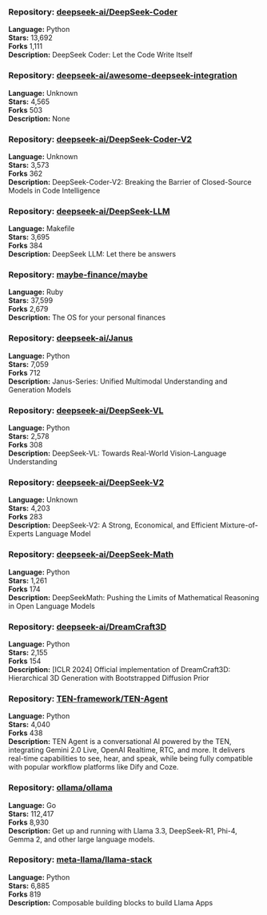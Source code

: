 ### **Repository:** [deepseek-ai/DeepSeek-Coder](https://github.com/deepseek-ai/DeepSeek-Coder)  

**Language:** Python  
**Stars:** 13,692  
**Forks** 1,111  
**Description:** DeepSeek Coder: Let the Code Write Itself  

### **Repository:** [deepseek-ai/awesome-deepseek-integration](https://github.com/deepseek-ai/awesome-deepseek-integration)  

**Language:** Unknown  
**Stars:** 4,565  
**Forks** 503  
**Description:** None  

### **Repository:** [deepseek-ai/DeepSeek-Coder-V2](https://github.com/deepseek-ai/DeepSeek-Coder-V2)  

**Language:** Unknown  
**Stars:** 3,573  
**Forks** 362  
**Description:** DeepSeek-Coder-V2: Breaking the Barrier of Closed-Source Models in Code Intelligence  

### **Repository:** [deepseek-ai/DeepSeek-LLM](https://github.com/deepseek-ai/DeepSeek-LLM)  

**Language:** Makefile  
**Stars:** 3,695  
**Forks** 384  
**Description:** DeepSeek LLM: Let there be answers  

### **Repository:** [maybe-finance/maybe](https://github.com/maybe-finance/maybe)  

**Language:** Ruby  
**Stars:** 37,599  
**Forks** 2,679  
**Description:** The OS for your personal finances  

### **Repository:** [deepseek-ai/Janus](https://github.com/deepseek-ai/Janus)  

**Language:** Python  
**Stars:** 7,059  
**Forks** 712  
**Description:** Janus-Series: Unified Multimodal Understanding and Generation Models  

### **Repository:** [deepseek-ai/DeepSeek-VL](https://github.com/deepseek-ai/DeepSeek-VL)  

**Language:** Python  
**Stars:** 2,578  
**Forks** 308  
**Description:** DeepSeek-VL: Towards Real-World Vision-Language Understanding  

### **Repository:** [deepseek-ai/DeepSeek-V2](https://github.com/deepseek-ai/DeepSeek-V2)  

**Language:** Unknown  
**Stars:** 4,203  
**Forks** 283  
**Description:** DeepSeek-V2: A Strong, Economical, and Efficient Mixture-of-Experts Language Model  

### **Repository:** [deepseek-ai/DeepSeek-Math](https://github.com/deepseek-ai/DeepSeek-Math)  

**Language:** Python  
**Stars:** 1,261  
**Forks** 174  
**Description:** DeepSeekMath: Pushing the Limits of Mathematical Reasoning in Open Language Models  

### **Repository:** [deepseek-ai/DreamCraft3D](https://github.com/deepseek-ai/DreamCraft3D)  

**Language:** Python  
**Stars:** 2,155  
**Forks** 154  
**Description:** [ICLR 2024] Official implementation of DreamCraft3D: Hierarchical 3D Generation with Bootstrapped Diffusion Prior  

### **Repository:** [TEN-framework/TEN-Agent](https://github.com/TEN-framework/TEN-Agent)  

**Language:** Python  
**Stars:** 4,040  
**Forks** 438  
**Description:** TEN Agent is a conversational AI powered by the TEN, integrating Gemini 2.0 Live, OpenAI Realtime, RTC, and more. It delivers real-time capabilities to see, hear, and speak, while being fully compatible with popular workflow platforms like Dify and Coze.  

### **Repository:** [ollama/ollama](https://github.com/ollama/ollama)  

**Language:** Go  
**Stars:** 112,417  
**Forks** 8,930  
**Description:** Get up and running with Llama 3.3, DeepSeek-R1, Phi-4, Gemma 2, and other large language models.  

### **Repository:** [meta-llama/llama-stack](https://github.com/meta-llama/llama-stack)  

**Language:** Python  
**Stars:** 6,885  
**Forks** 819  
**Description:** Composable building blocks to build Llama Apps  

